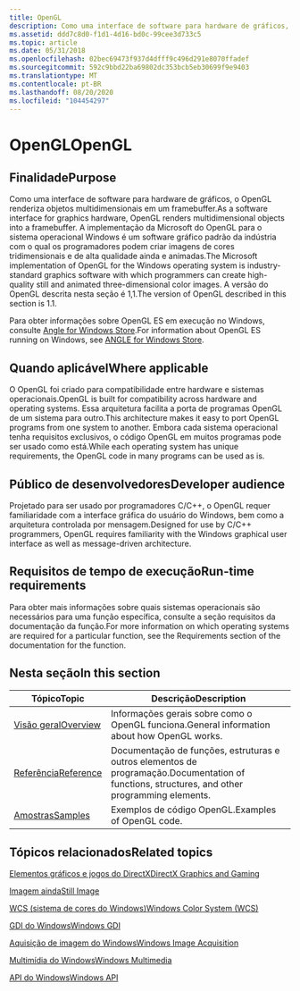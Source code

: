 ```yaml
---
title: OpenGL
description: Como uma interface de software para hardware de gráficos, o OpenGL renderiza objetos multidimensionais em um framebuffer.
ms.assetid: ddd7c8d0-f1d1-4d16-bd0c-99cee3d733c5
ms.topic: article
ms.date: 05/31/2018
ms.openlocfilehash: 02bec69473f937d4dfff9c496d291e8070ffadef
ms.sourcegitcommit: 592c9bbd22ba69802dc353bcb5eb30699f9e9403
ms.translationtype: MT
ms.contentlocale: pt-BR
ms.lasthandoff: 08/20/2020
ms.locfileid: "104454297"
---
```

# <a name="opengl"></a><span data-ttu-id="c5e41-103">OpenGL</span><span class="sxs-lookup"><span data-stu-id="c5e41-103">OpenGL</span></span>

## <a name="purpose"></a><span data-ttu-id="c5e41-104">Finalidade</span><span class="sxs-lookup"><span data-stu-id="c5e41-104">Purpose</span></span>

<span data-ttu-id="c5e41-105">Como uma interface de software para hardware de gráficos, o OpenGL renderiza objetos multidimensionais em um framebuffer.</span><span class="sxs-lookup"><span data-stu-id="c5e41-105">As a software interface for graphics hardware, OpenGL renders multidimensional objects into a framebuffer.</span></span> <span data-ttu-id="c5e41-106">A implementação da Microsoft do OpenGL para o sistema operacional Windows é um software gráfico padrão da indústria com o qual os programadores podem criar imagens de cores tridimensionais e de alta qualidade ainda e animadas.</span><span class="sxs-lookup"><span data-stu-id="c5e41-106">The Microsoft implementation of OpenGL for the Windows operating system is industry-standard graphics software with which programmers can create high-quality still and animated three-dimensional color images.</span></span> <span data-ttu-id="c5e41-107">A versão do OpenGL descrita nesta seção é 1,1.</span><span class="sxs-lookup"><span data-stu-id="c5e41-107">The version of OpenGL described in this section is 1.1.</span></span>

<span data-ttu-id="c5e41-108">Para obter informações sobre OpenGL ES em execução no Windows, consulte [Angle for Windows Store](https://github.com/microsoft/angle/wiki).</span><span class="sxs-lookup"><span data-stu-id="c5e41-108">For information about OpenGL ES running on Windows, see [ANGLE for Windows Store](https://github.com/microsoft/angle/wiki).</span></span>

## <a name="where-applicable"></a><span data-ttu-id="c5e41-109">Quando aplicável</span><span class="sxs-lookup"><span data-stu-id="c5e41-109">Where applicable</span></span>

<span data-ttu-id="c5e41-110">O OpenGL foi criado para compatibilidade entre hardware e sistemas operacionais.</span><span class="sxs-lookup"><span data-stu-id="c5e41-110">OpenGL is built for compatibility across hardware and operating systems.</span></span> <span data-ttu-id="c5e41-111">Essa arquitetura facilita a porta de programas OpenGL de um sistema para outro.</span><span class="sxs-lookup"><span data-stu-id="c5e41-111">This architecture makes it easy to port OpenGL programs from one system to another.</span></span> <span data-ttu-id="c5e41-112">Embora cada sistema operacional tenha requisitos exclusivos, o código OpenGL em muitos programas pode ser usado como está.</span><span class="sxs-lookup"><span data-stu-id="c5e41-112">While each operating system has unique requirements, the OpenGL code in many programs can be used as is.</span></span>

## <a name="developer-audience"></a><span data-ttu-id="c5e41-113">Público de desenvolvedores</span><span class="sxs-lookup"><span data-stu-id="c5e41-113">Developer audience</span></span>

<span data-ttu-id="c5e41-114">Projetado para ser usado por programadores C/C++, o OpenGL requer familiaridade com a interface gráfica do usuário do Windows, bem como a arquitetura controlada por mensagem.</span><span class="sxs-lookup"><span data-stu-id="c5e41-114">Designed for use by C/C++ programmers, OpenGL requires familiarity with the Windows graphical user interface as well as message-driven architecture.</span></span>

## <a name="run-time-requirements"></a><span data-ttu-id="c5e41-115">Requisitos de tempo de execução</span><span class="sxs-lookup"><span data-stu-id="c5e41-115">Run-time requirements</span></span>

<span data-ttu-id="c5e41-116">Para obter mais informações sobre quais sistemas operacionais são necessários para uma função específica, consulte a seção requisitos da documentação da função.</span><span class="sxs-lookup"><span data-stu-id="c5e41-116">For more information on which operating systems are required for a particular function, see the Requirements section of the documentation for the function.</span></span>

## <a name="in-this-section"></a><span data-ttu-id="c5e41-117">Nesta seção</span><span class="sxs-lookup"><span data-stu-id="c5e41-117">In this section</span></span>



| <span data-ttu-id="c5e41-118">Tópico</span><span class="sxs-lookup"><span data-stu-id="c5e41-118">Topic</span></span>                                             | <span data-ttu-id="c5e41-119">Descrição</span><span class="sxs-lookup"><span data-stu-id="c5e41-119">Description</span></span>                                                                        |
|---------------------------------------------------|------------------------------------------------------------------------------------|
| [<span data-ttu-id="c5e41-120">Visão geral</span><span class="sxs-lookup"><span data-stu-id="c5e41-120">Overview</span></span>](basic-opengl-operation.md)<br/> | <span data-ttu-id="c5e41-121">Informações gerais sobre como o OpenGL funciona.</span><span class="sxs-lookup"><span data-stu-id="c5e41-121">General information about how OpenGL works.</span></span><br/>                             |
| [<span data-ttu-id="c5e41-122">Referência</span><span class="sxs-lookup"><span data-stu-id="c5e41-122">Reference</span></span>](opengl-reference.md)<br/>      | <span data-ttu-id="c5e41-123">Documentação de funções, estruturas e outros elementos de programação.</span><span class="sxs-lookup"><span data-stu-id="c5e41-123">Documentation of functions, structures, and other programming elements.</span></span><br/> |
| [<span data-ttu-id="c5e41-124">Amostras</span><span class="sxs-lookup"><span data-stu-id="c5e41-124">Samples</span></span>](a-porting-sample.md)<br/>        | <span data-ttu-id="c5e41-125">Exemplos de código OpenGL.</span><span class="sxs-lookup"><span data-stu-id="c5e41-125">Examples of OpenGL code.</span></span><br/>                                                |



 

## <a name="related-topics"></a><span data-ttu-id="c5e41-126">Tópicos relacionados</span><span class="sxs-lookup"><span data-stu-id="c5e41-126">Related topics</span></span>

<dl> <dt>

[<span data-ttu-id="c5e41-127">Elementos gráficos e jogos do DirectX</span><span class="sxs-lookup"><span data-stu-id="c5e41-127">DirectX Graphics and Gaming</span></span>](/windows/desktop/directx)
</dt> <dt>

<span data-ttu-id="c5e41-128">[Imagem ainda](/previous-versions/windows/desktop/legacy/cc836557(v=vs.85))</span><span class="sxs-lookup"><span data-stu-id="c5e41-128">[Still Image](/previous-versions/windows/desktop/legacy/cc836557(v=vs.85))</span></span>
</dt> <dt>

<span data-ttu-id="c5e41-129">[WCS (sistema de cores do Windows)](/previous-versions//dd372446(v=vs.85))</span><span class="sxs-lookup"><span data-stu-id="c5e41-129">[Windows Color System (WCS)](/previous-versions//dd372446(v=vs.85))</span></span>
</dt> <dt>

[<span data-ttu-id="c5e41-130">GDI do Windows</span><span class="sxs-lookup"><span data-stu-id="c5e41-130">Windows GDI</span></span>](/windows/desktop/gdi/windows-gdi)
</dt> <dt>

[<span data-ttu-id="c5e41-131">Aquisição de imagem do Windows</span><span class="sxs-lookup"><span data-stu-id="c5e41-131">Windows Image Acquisition</span></span>](../wia/-wia-startpage.md)
</dt> <dt>

[<span data-ttu-id="c5e41-132">Multimídia do Windows</span><span class="sxs-lookup"><span data-stu-id="c5e41-132">Windows Multimedia</span></span>](/windows/desktop/Multimedia/windows-multimedia-start-page)
</dt> <dt>

<span data-ttu-id="c5e41-133">[API do Windows](/previous-versions//cc433218(v=vs.85))</span><span class="sxs-lookup"><span data-stu-id="c5e41-133">[Windows API](/previous-versions//cc433218(v=vs.85))</span></span>
</dt> </dl>

 


